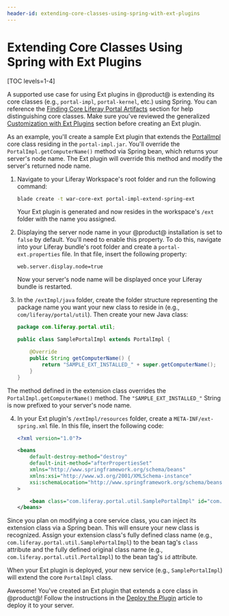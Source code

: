 ```yaml
---
header-id: extending-core-classes-using-spring-with-ext-plugins
---
```


# Extending Core Classes Using Spring with Ext Plugins

[TOC levels=1-4]

A supported use case for using Ext plugins in @product@ is extending its core
classes (e.g., `portal-impl`, `portal-kernel`, etc.) using Spring. You can
reference the
[Finding Core Liferay Portal Artifacts](/docs/7-2/customization/-/knowledge_base/c/finding-artifacts#finding-core-artifact-attributes)
section for help distinguishing core classes. Make sure you've reviewed the
generalized
[Customization with Ext Plugins](/docs/7-2/customization/-/knowledge_base/c/customizing-core-functionality-with-ext)
section before creating an Ext plugin.

As an example, you'll create a sample Ext plugin that extends the
[PortalImpl](https://docs.liferay.com/ce/portal/7.2-latest/javadocs/portal-impl/com/liferay/portal/util/PortalImpl.html)
core class residing in the `portal-impl.jar`. You'll override the
`PortalImpl.getComputerName()` method via Spring bean, which returns your
server's node name. The Ext plugin will override this method and modify the
server's returned node name.

1.  Navigate to your Liferay Workspace's root folder and run the following
    command:

    ```bash
    blade create -t war-core-ext portal-impl-extend-spring-ext
    ```

    Your Ext plugin is generated and now resides in the workspace's `/ext`
    folder with the name you assigned.

2.  Displaying the server node name in your @product@ installation is set to
    `false` by default. You'll need to enable this property. To do this,
    navigate into your Liferay bundle's root folder and create a
    `portal-ext.properties` file. In that file, insert the following property:

    ```properties
    web.server.display.node=true
    ```

    Now your server's node name will be displayed once your Liferay bundle is
    restarted.

3.  In the `/extImpl/java` folder, create the folder structure representing the
    package name you want your new class to reside in (e.g.,
    `com/liferay/portal/util`). Then create your new Java class:

    ```java
    package com.liferay.portal.util;

    public class SamplePortalImpl extends PortalImpl {

        @Override
        public String getComputerName() {
            return "SAMPLE_EXT_INSTALLED_" + super.getComputerName();
        }
    }
    ```

The method defined in the extension class overrides the
`PortalImpl.getComputerName()` method. The `"SAMPLE_EXT_INSTALLED_"` String is
now prefixed to your server's node name.

4.  In your Ext plugin's `/extImpl/resources` folder, create a
    `META-INF/ext-spring.xml` file. In this file, insert the following code:

    ```xml
    <?xml version="1.0"?>

    <beans
        default-destroy-method="destroy"
        default-init-method="afterPropertiesSet"
        xmlns="http://www.springframework.org/schema/beans"
        xmlns:xsi="http://www.w3.org/2001/XMLSchema-instance"
        xsi:schemaLocation="http://www.springframework.org/schema/beans http://www.springframework.org/schema/beans/spring-beans-3.0.xsd"
    >

        <bean class="com.liferay.portal.util.SamplePortalImpl" id="com.liferay.portal.util.PortalImpl" />
    </beans>
    ```

Since you plan on modifying a core service class, you can inject its extension
class via a Spring bean. This will ensure your new class is recognized. Assign
your extension class's fully defined class name (e.g.,
`com.liferay.portal.util.SamplePortalImpl`) to the bean tag's `class` attribute
and the fully defined original class name (e.g.,
`com.liferay.portal.util.PortalImpl`) to the bean tag's `id` attribute.

When your Ext plugin is deployed, your new service (e.g., `SamplePortalImpl`)
will extend the core `PortalImpl` class.

Awesome! You've created an Ext plugin that extends a core class in @product@!
Follow the instructions in the
[Deploy the Plugin](/docs/7-2/customization/-/knowledge_base/c/deploying-an-ext-plugin)
article to deploy it to your server.
